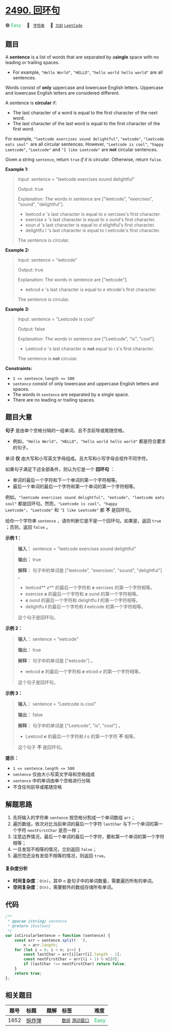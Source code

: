# [2490. 回环句](https://2xiao.github.io/leetcode-js/problem/2490.html)

🟢 <font color=#15bd66>Easy</font>&emsp; 🔖&ensp; [`字符串`](/tag/string.md)&emsp; 🔗&ensp;[`力扣`](https://leetcode.cn/problems/circular-sentence) [`LeetCode`](https://leetcode.com/problems/circular-sentence)

## 题目

A **sentence** is a list of words that are separated by a**single** space with
no leading or trailing spaces.

- For example, `"Hello World"`, `"HELLO"`, `"hello world hello world"` are all sentences.

Words consist of **only** uppercase and lowercase English letters. Uppercase
and lowercase English letters are considered different.

A sentence is **circular** if:

- The last character of a word is equal to the first character of the next word.
- The last character of the last word is equal to the first character of the first word.

For example, `"leetcode exercises sound delightful"`, `"eetcode"`, `"leetcode
eats soul" `are all circular sentences. However, `"Leetcode is cool"`, `"happy
Leetcode"`, `"Leetcode"` and `"I like Leetcode"` are **not** circular
sentences.

Given a string `sentence`, return `true` _if it is circular_. Otherwise,
return `false`.

**Example 1:**

> Input: sentence = "leetcode exercises sound delightful"
>
> Output: true
>
> Explanation: The words in sentence are ["leetcode", "exercises", "sound", "delightful"].
>
> - leetcod _e_ 's last character is equal to _e_ xercises's first character.
> - exercise _s_ 's last character is equal to _s_ ound's first character.
> - soun _d_ 's last character is equal to _d_ elightful's first character.
> - delightfu _l_ 's last character is equal to _l_ eetcode's first character.
>
> The sentence is circular.

**Example 2:**

> Input: sentence = "eetcode"
>
> Output: true
>
> Explanation: The words in sentence are ["eetcode"].
>
> - eetcod _e_ 's last character is equal to _e_ etcode's first character.
>
> The sentence is circular.

**Example 3:**

> Input: sentence = "Leetcode is cool"
>
> Output: false
>
> Explanation: The words in sentence are ["Leetcode", "is", "cool"].
>
> - Leetcod _e_ 's last character is **not** equal to _i_ s's first character.
>
> The sentence is **not** circular.

**Constraints:**

- `1 <= sentence.length <= 500`
- `sentence` consist of only lowercase and uppercase English letters and spaces.
- The words in `sentence` are separated by a single space.
- There are no leading or trailing spaces.

## 题目大意

**句子** 是由单个空格分隔的一组单词，且不含前导或尾随空格。

- 例如，`"Hello World"`、`"HELLO"`、`"hello world hello world"` 都是符合要求的句子。

单词 **仅** 由大写和小写英文字母组成。且大写和小写字母会视作不同字符。

如果句子满足下述全部条件，则认为它是一个 **回环句** ：

- 单词的最后一个字符和下一个单词的第一个字符相等。
- 最后一个单词的最后一个字符和第一个单词的第一个字符相等。

例如，`"leetcode exercises sound delightful"`、`"eetcode"`、`"leetcode eats soul"`
都是回环句。然而，`"Leetcode is cool"`、`"happy Leetcode"`、`"Leetcode"` 和 `"I like
Leetcode"` 都 **不** 是回环句。

给你一个字符串 `sentence` ，请你判断它是不是一个回环句。如果是，返回 `true` ；否则，返回 `false` 。

**示例 1：**

> **输入：** sentence = "leetcode exercises sound delightful"
>
> **输出：** true
>
> **解释：** 句子中的单词是 ["leetcode", "exercises", "sound", "delightful"] 。
>
> - leetcod** _e_** 的最后一个字符和 **_e_** xercises 的第一个字符相等。
> - exercise _**s**_ 的最后一个字符和 _**s**_ ound 的第一个字符相等。
> - _**s**_ ound 的最后一个字符和 delightfu _**l**_ 的第一个字符相等。
> - delightfu _**l**_ 的最后一个字符和 _**l**_ eetcode 的第一个字符相等。
>
> 这个句子是回环句。

**示例 2：**

> **输入：** sentence = "eetcode"
>
> **输出：** true
>
> **解释：** 句子中的单词是 ["eetcode"] 。
>
> - eetcod _**e**_ 的最后一个字符和 _**e**_ etcod _e_ 的第一个字符相等。
>
> 这个句子是回环句。

**示例 3：**

> **输入：** sentence = "Leetcode is cool"
>
> **输出：** false
>
> **解释：** 句子中的单词是 ["Leetcode", "is", "cool"] 。
>
> - Leetcod _**e**_ 的最后一个字符和 _**i**_ s 的第一个字符 **不** 相等。
>
> 这个句子 **不** 是回环句。

**提示：**

- `1 <= sentence.length <= 500`
- `sentence` 仅由大小写英文字母和空格组成
- `sentence` 中的单词由单个空格进行分隔
- 不含任何前导或尾随空格

## 解题思路

1. 先将输入的字符串 `sentence` 按空格分割成一个单词数组 `arr`；
2. 遍历数组，依次对比当前单词的最后一个字符 `lastChar` 与下一个单词的第一个字符 `nextFirstChar` 是否一样；
3. 注意边界情况，最后一个单词的最后一个字符，要和第一个单词的第一个字符相等；
4. 一旦发现不相等的情况，立刻返回 `false`；
5. 遍历完还没有发现不相等的情况，则返回 `true`。

#### 复杂度分析

- **时间复杂度**：`O(n)`，其中 `n` 是句子中的单词数量，需要遍历所有的单词。
- **空间复杂度**：`O(n)`，需要额外的数组存储所有单词。

## 代码

```javascript
/**
 * @param {string} sentence
 * @return {boolean}
 */
var isCircularSentence = function (sentence) {
	const arr = sentence.split(' '),
		n = arr.length;
	for (let i = 0; i < n; i++) {
		const lastChar = arr[i][arr[i].length - 1];
		const nextFirstChar = arr[(i + 1) % n][0];
		if (lastChar !== nextFirstChar) return false;
	}
	return true;
};
```

## 相关题目

<!-- prettier-ignore -->
| 题号 | 标题 | 题解 | 标签 | 难度 |
| :------: | :------ | :------: | :------ | :------ |
| 1652 | [拆炸弹](https://leetcode.com/problems/defuse-the-bomb) |  |  [`数组`](/tag/array.md) [`滑动窗口`](/tag/sliding-window.md) | <font color=#15bd66>Easy</font> |